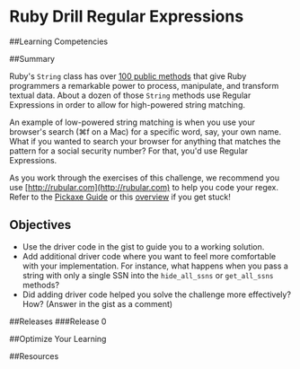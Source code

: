 # Ruby Drill Regular Expressions 
 
##Learning Competencies 

##Summary 

 Ruby's `String` class has over [100 public methods](http://www.ruby-doc.org/core-1.9.3/String.html) that give Ruby programmers a remarkable power to process, manipulate, and transform textual data. About a dozen of those `String` methods use Regular Expressions in order to allow for high-powered string matching. 

An example of low-powered string matching is when you use your browser's search (⌘f on a Mac) for a specific word, say, your own name. What if you wanted to search your browser for anything that matches the pattern for a social security number? For that, you'd use Regular Expressions.

As you work through the exercises of this challenge, we recommend you use [http://rubular.com](http://rubular.com) to help you code your regex.  Refer to the [Pickaxe Guide](http://www.ruby-doc.org/docs/ProgrammingRuby/html/language.html#UJ) or this [overview](http://www.bluebox.net/about/blog/2013/02/using-regular-expressions-in-ruby-part-1-of-3/) if you get stuck!

## Objectives

* Use the driver code in the gist to guide you to a working solution. 
* Add additional driver code where you want to feel more comfortable with your implementation. For instance, what happens when you pass a string with only a single SSN into the `hide_all_ssns` or `get_all_ssns`  methods?
* Did adding driver code helped you solve the challenge more effectively? How? (Answer in the gist as a comment) 

##Releases
###Release 0 

##Optimize Your Learning 

##Resources